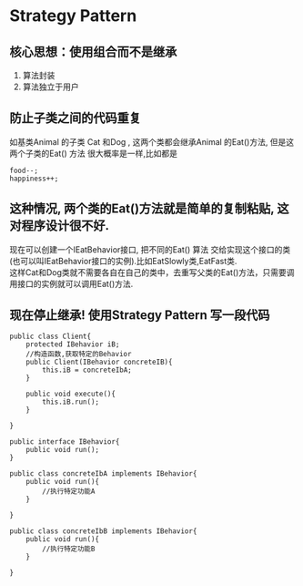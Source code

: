 # Strategy Pattern

## 核心思想：使用组合而不是继承

1. 算法封装
2. 算法独立于用户

## 防止子类之间的代码重复
如基类Animal 的子类 Cat 和Dog , 这两个类都会继承Animal 的Eat()方法, 但是这两个子类的Eat() 方法 很大概率是一样,比如都是

    food--;
    happiness++; 
这种情况, 两个类的Eat()方法就是简单的复制粘贴, 这对程序设计很不好.
---
现在可以创建一个IEatBehavior接口, 把不同的Eat() 算法 交给实现这个接口的类(也可以叫IEatBehavior接口的实例).比如EatSlowly类,EatFast类.<br/>
这样Cat和Dog类就不需要各自在自己的类中，去重写父类的Eat()方法，只需要调用接口的实例就可以调用Eat()方法.

## 现在停止继承! 使用Strategy Pattern 写一段代码

    public class Client{
        protected IBehavior iB;
        //构造函数,获取特定的Behavior
        public Client(IBehavior concreteIB){
            this.iB = concreteIbA;
        }

        public void execute(){
            this.iB.run();
        }
        
    }

    public interface IBehavior{
        public void run();
    }

    public class concreteIbA implements IBehavior{
        public void run(){
            //执行特定功能A
        }
        
    }

    public class concreteIbB implements IBehavior{
        public void run(){
            //执行特定功能B
        }
        
    }
